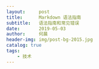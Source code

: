 ```yaml
---
layout:     post
title:      Markdown 语法指南
subtitle:   语法指南和常见错误
date:       2019-05-03
author:     何晨
header-img: img/post-bg-2015.jpg
catalog: true
tags:
    - 技术
---
```

